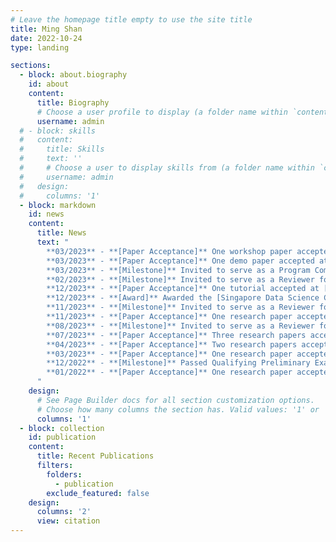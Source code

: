 ```yaml
---
# Leave the homepage title empty to use the site title
title: Ming Shan
date: 2022-10-24
type: landing

sections:
  - block: about.biography
    id: about
    content:
      title: Biography
      # Choose a user profile to display (a folder name within `content/authors/`)
      username: admin
  # - block: skills
  #   content:
  #     title: Skills
  #     text: ''
  #     # Choose a user to display skills from (a folder name within `content/authors/`)
  #     username: admin
  #   design:
  #     columns: '1'
  - block: markdown
    id: news
    content:
      title: News
      text: "
        **03/2023** - **[Paper Acceptance]** One workshop paper accepted at [SocialNLP'24](https://sites.google.com/view/socialnlp2024/)<br/> 
        **03/2023** - **[Paper Acceptance]** One demo paper accepted at [TheWebConf'24](https://www2024.thewebconf.org/)<br/> 
        **03/2023** - **[Milestone]** Invited to serve as a Program Committee for [ASONAM'24](https://asonam.cpsc.ucalgary.ca/2024/) <br/>
        **02/2023** - **[Milestone]** Invited to serve as a Reviewer for [ACM MM'24](https://2024.acmmm.org/) <br/>
        **12/2023** - **[Paper Acceptance]** One tutorial accepted at [TheWebConf'24](https://www2024.thewebconf.org/)<br/>
        **12/2023** - **[Award]** Awarded the [Singapore Data Science Consortium (SDSC) Dissertation Research Fellowship 2023](https://sdsc.sg/fellowship/) <br/>
        **11/2023** - **[Milestone]** Invited to serve as a Reviewer for [TheWebConf'24](https://www2024.thewebconf.org/) <br/>
        **11/2023** - **[Paper Acceptance]** One research paper accepted at [ACM BigData'23](https://bigdataieee.org/BigData2023/) <br/>
        **08/2023** - **[Milestone]** Invited to serve as a Reviewer for [EMNLP'23](https://2023.emnlp.org/) <br/>
        **07/2023** - **[Paper Acceptance]** Three research papers accepted at [ACM MM'23](https://www.acmmm2023.org/) <br/>
        **04/2023** - **[Paper Acceptance]** Two research papers accepted at [IJCAI'23](https://ijcai-23.org/) <br/>
        **03/2023** - **[Paper Acceptance]** One research paper accepted at [ACM MMSys'23](https://2023.acmmmsys.org/) <br/>
        **12/2022** - **[Milestone]** Passed Qualifying Preliminary Examination (QPE)! <br/>
        **01/2022** - **[Paper Acceptance]** One research paper accepted at [TheWebConf'22](https://www2022.thewebconf.org)
      "
    design:
      # See Page Builder docs for all section customization options.
      # Choose how many columns the section has. Valid values: '1' or '2'.
      columns: '1'
  - block: collection
    id: publication
    content:
      title: Recent Publications
      filters:
        folders:
          - publication
        exclude_featured: false
    design:
      columns: '2'
      view: citation
---
```

